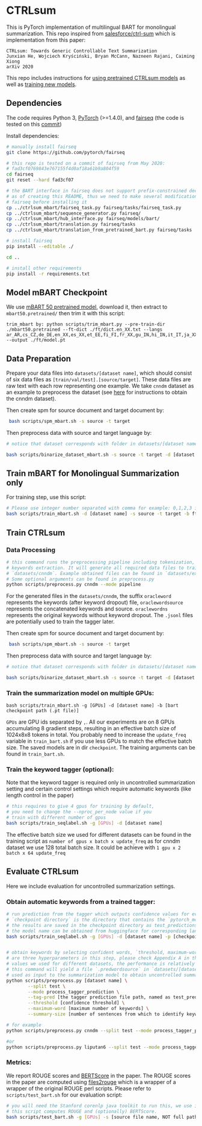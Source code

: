 # CTRLsum
This is PyTorch implementation of multilingual BART for monolingual summarization. This repo inspired from [salesforce/ctrl-sum](https://github.com/salesforce/ctrl-sum) which is implementation from this paper:

```
CTRLsum: Towards Generic Controllable Text Summarization
Junxian He, Wojciech Kryściński, Bryan McCann, Nazneen Rajani, Caiming Xiong
arXiv 2020
```

This repo includes instructions for [using pretrained CTRLsum models](#example-usage-of-pretrained-models) as well as [training new models](#train-ctrlsum).
 


## Dependencies
The code requires Python 3, [PyTorch](https://pytorch.org/) (>=1.4.0), and [fairseq](https://github.com/pytorch/fairseq) (the code is tested on this [commit](https://github.com/pytorch/fairseq/commit/fad3cf0769843e767155f4d0af18a61b9a804f59))

Install dependencies:
```bash
# manually install fairseq
git clone https://github.com/pytorch/fairseq

# this repo is tested on a commit of fairseq from May 2020:
# fad3cf0769843e767155f4d0af18a61b9a804f59
cd fairseq
git reset --hard fad3cf07

# the BART interface in fairseq does not support prefix-constrained decoding
# as of creating this README, thus we need to make several modifications to 
# fairseq before installing it
cp ../ctrlsum_mbart/fairseq_task.py fairseq/tasks/fairseq_task.py
cp ../ctrlsum_mbart/sequence_generator.py fairseq/
cp ../ctrlsum_mbart/hub_interface.py fairseq/models/bart/
cp ../ctrlsum_mbart/translation.py fairseq/tasks
cp ../ctrlsum_mbart/translation_from_pretrained_bart.py fairseq/tasks

# install fairseq
pip install --editable ./

cd ..

# install other requirements
pip install -r requirements.txt
```
## Model mBART Checkpoint
We use [mBART 50 pretrained model](https://dl.fbaipublicfiles.com/fairseq/models/mbart50/mbart50.pretrained.tar.gz), download it, then extract to `mbart50.pretrained/` then trim it with this script:
```
trim_mbart by: python scripts/trim_mbart.py --pre-train-dir ./mbart50.pretrained --ft-dict ./ft/dict.en_XX.txt --langs ar_AR,cs_CZ,de_DE,en_XX,es_XX,et_EE,fi_FI,fr_XX,gu_IN,hi_IN,it_IT,ja_XX,kk_KZ,ko_KR,lt_LT,lv_LV,my_MM,ne_NP,nl_XX,ro_RO,ru_RU,si_LK,tr_TR,vi_VN,zh_CN,af_ZA,az_AZ,bn_IN,fa_IR,he_IL,hr_HR,id_ID,ka_GE,km_KH,mk_MK,ml_IN,mn_MN,mr_IN,pl_PL,ps_AF,pt_XX,sv_SE,sw_KE,ta_IN,te_IN,th_TH,tl_XX,uk_UA,ur_PK,xh_ZA,gl_ES,sl_SI --output ./ft/model.pt
```
## Data Preparation
Prepare your data files into `datasets/[dataset name]`, which should consist of six data files as `[train/val/test].[source/target]`. These data files are raw text with each row representing one example. We take `cnndm` dataset as an example to preprocess the dataset (see [here](https://github.com/pytorch/fairseq/blob/master/examples/bart/README.summarization.md) for instructions to obtain the cnndm dataset).

Then create spm for source document and target document by: 

```bash
 bash scripts/spm_mbart.sh -s source -t target
```

Then preprocess data with source and target language by:
```bash
# notice that dataset corresponds with folder in datasets/[dataset name], and please see mbart50.pretrained for available language dictionaries. As for english dataset we use dict.en_XX.txt

bash scripts/binarize_dataset_mbart.sh -s source -t target -d [dataset name] -l mbart50.pretrained/[language dictionary]
```
## Train mBART for Monolingual Summarization only
For training step, use this script:

```bash
# Please use integer number separated with comma for example: 0,1,2,3 if you would want to use multiple GPUs. As for language id please refer to available languages from Model mBART Checkpoint section, for English dataset we use en_XX
bash scripts/train_mbart.sh -d [dataset name] -s source -t target -b ft/model.pt -g [GPU id] -i [language id]
```
## Train CTRLsum

### Data Processing
```bash
# this command runs the preprocessing pipeline including tokenization, truncation, and 
# keywords extraction. It will generate all required data files to train CTRLsum into 
# `datasets/cnndm`. Example obtained files can be found in `datasets/example_dataset`
# Some optional arguments can be found in preprocess.py
python scripts/preprocess.py cnndm --mode pipeline
```
For the generated files in the `datasets/cnndm`, the suffix `oracleword` represents the keywords (after keyword dropout) file, `oraclewordsource` represents the concatenated keywords and source. `oraclewordns` represents the original keywords without keyword dropout. The `.jsonl` files are potentially used to train the tagger later.

Then create spm for source document and target document by: 

```bash
 bash scripts/spm_mbart.sh -s source -t target
```

Then preprocess data with source and target language by:
```bash
# notice that dataset corresponds with folder in datasets/[dataset name], and please see mbart50.pretrained for available language dictionaries. As for english dataset we use dict.en_XX.txt

bash scripts/binarize_dataset_mbart.sh -s source -t target -d [dataset name] -l mbart50.pretrained/[language dictionary]
```
### Train the summarization model on multiple GPUs:

```
bash scripts/train_mbart.sh -g [GPUs] -d [dataset name] -b [bart checkpoint path (.pt file)]
```
`GPUs` are GPU ids separated by `,`. All our experiments are on 8 GPUs accumulating 8 gradient steps, resulting in an effective batch size of 1024x8x8 tokens in total. You probably need to increase the `update_freq` variable in `train_bart.sh` if you use less GPUs to match the effective batch size. The saved models are in dir `checkpoint`. The training arguments can be found in `train_bart.sh`.



### Train the keyword tagger (optional):
Note that the keyword tagger is required only in uncontrolled summarization setting and certain control settings which require automatic keywords (like length control in the paper)
```bash
# this requires to give 4 gpus for training by default,
# you need to change the --nproc_per_node value if you 
# train with different number of gpus
bash scripts/train_seqlabel.sh -g [GPUs] -d [dataset name]
```

The effective batch size we used for different datasets can be found in the training script as `number of gpus x batch x update_freq` as for cnndm dataset we use 128 total batch size. It could be achieve with `1 gpu x 2 batch x 64 update_freq `



## Evaluate CTRLsum
Here we include evaluation for uncontrolled summarization settings. 

### Obtain automatic keywords from a trained tagger:

```bash
# run prediction from the tagger which outputs confidence values for every token
# `checkpoint directory` is the directory that contains the `pytorch_model.bin` checkpoint.
# the results are saved in the checkpoint directory as test_predictions.txt
# the model name can be obtained from huggingface for corresponding language.
bash scripts/train_seqlabel.sh -g [GPUs] -d [dataset name] -p [checkpoint directory] -m [model name]


# obtain keywords by selecting confident words, `threshold, maximum-word, and summary-size` 
# are three hyperparameters in this step, please check Appendix A in the paper for specific
# values we used for different datasets, the performance is relatively robust
# this command will yield a file `.predwordsource` in `datasets/[dataset name]` which can be
# used as input to the summarization model to obtain uncontrolled summaries
python scripts/preprocess.py [dataset name] \
		--split test \
		--mode process_tagger_prediction \
		--tag-pred [the tagger prediction file path, named as test_predictions.txt] \
		--threshold [confidence threshold] \
		--maximum-word [maximum number of keywords] \
		--summary-size [number of sentences from which to identify keywords]

# for example 
python scripts/preprocess.py cnndm --split test --mode process_tagger_prediction --threshold 0.25 --maximum-word 30 --summary-size 10 --lang en --tag-pred checkpoint/seqlabel/cnndm/20210528/cnndm.bert-large-cased.bsz4.uf32.gpu7/test_predictions.txt

#or
python scripts/preprocess.py liputan6 --split test --mode process_tagger_prediction --threshold 0.25 --maximum-word 30 --summary-size 10 --lang id --tag-pred checkpoint/seqlabel/liputan6/20210522/liputan6.indobenchmark/indobert-large-p2.bsz8.uf4.gpu3/test_predictions.txt
```

### Metrics:

We report ROUGE scores and [BERTScore](https://github.com/Tiiiger/bert_score) in the paper. The ROUGE scores in the paper are computed using [files2rouge](https://github.com/pltrdy/files2rouge) which is a wrapper of a wrapper of the original ROUGE perl scripts. Please refer to `scripts/test_bart.sh` for our evaluation script:

```bash
# you will need the Stanford corenlp java toolkit to run this, we use it for tokenization
# this script computes ROUGE and (optionally) BERTScore.
bash scripts/test_bart.sh -g [GPUs] -s [source file name, NOT full path] -d [dataset] -p [ctrlsum checkpoint directory]
```


